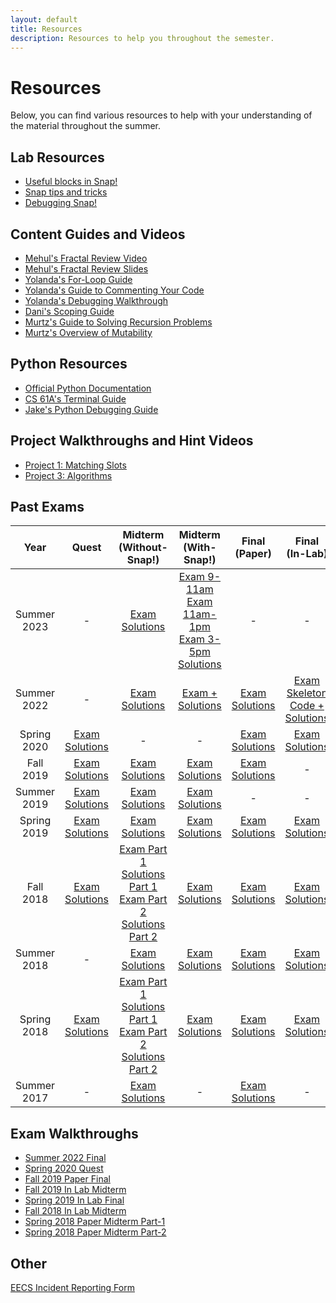 ```yaml
---
layout: default
title: Resources
description: Resources to help you throughout the semester.
---
```


# Resources

Below, you can find various resources to help with your understanding of the material throughout the summer.

## Lab Resources

* [Useful blocks in Snap!](https://docs.google.com/document/d/16j-3p_mMLS6DB3lUr2_wSYOhUOP-WencXrFnzZRpHyo/edit)
* [Snap tips and tricks ](https://docs.google.com/document/d/1PcnJHRVdttYCBnfEgfEOadMEI6SBcM18U44xNpr0wK0/edit)
* [Debugging Snap!](https://docs.google.com/document/d/16gaxemuImuABVoe8C_lrmEd3EKz53QtWHe2OwkHMcBE/edit?usp=sharing)


## Content Guides and Videos
* [Mehul's Fractal Review Video](https://youtu.be/ioOvJ9S268s)
* [Mehul's Fractal Review Slides](https://docs.google.com/presentation/d/10TgeE-YHSQOW5JmK9qf9BBfD83pj9zDcuZ8SnGyR7P4/edit?usp=sharing)
* [Yolanda's For-Loop Guide](https://docs.google.com/document/u/1/d/e/2PACX-1vQYoK-JYX_voUwliAbcn1oyvvgZSurn2C1E72Y8Qf9HeFTr2fFBbgPxpnYTMaR0Rkn82F8-Fq7QxzK6/pub?embedded=true)
* [Yolanda's Guide to Commenting Your Code](https://docs.google.com/document/u/1/d/e/2PACX-1vSrtiqOPprVJ327uvCj9aRGXJYGP9hjOMJyz_vSxK237PNnTCYumvE24QYcbmA_Xy8voUPOqHzXtZOO/pub?embedded=true)
* [Yolanda's Debugging Walkthrough](https://www.youtube.com/watch?v=nAgsZ_fVcw0&t=6s)
* [Dani's Scoping Guide](https://docs.google.com/document/d/1U-J-sTELYsX7Sy_zAJhvTr31nwd6Ip5cZsDLMHMSiZk/edit)
* [Murtz's Guide to Solving Recursion Problems](https://murtz5253.github.io/recursion.pdf)
* [Murtz's Overview of Mutability](https://youtu.be/kf7Fx8zZLCI)


## Python Resources

* [Official Python Documentation](https://docs.python.org/3/tutorial/index.html)
* [CS 61A's Terminal Guide](https://inst.eecs.berkeley.edu/~cs61a/sp19/articles/unix.html)
* [Jake's Python Debugging Guide](https://docs.google.com/document/u/1/d/e/2PACX-1vRqCD_Vmn0tYhoOrcju_9b3mrmjLYuJt2VJDMYpUDpTxFIfvY4AFWWQh0Hwl3Yj7kduSe0gYV5UvLdT/pub?embedded=true)

## Project Walkthroughs and Hint Videos

* [Project 1: Matching Slots](https://drive.google.com/file/d/1cGPSgDZz56jPghbzh2wnFYYCdw55ms8I/view?usp=sharing)
* [Project 3: Algorithms](https://www.youtube.com/playlist?list=PL34ReHGfKCa93yNL1WZacxM3nG8zJndfQ)

## Past Exams

| Year        |  Quest | Midterm (Without-Snap!) | Midterm (With-Snap!) | Final (Paper) | Final (In-Lab) |    
| :----:      | :----: | :----:          | :----:           | :----:        | :----:         |
| Summer 2023 | - |[Exam](https://drive.google.com/file/d/10jmfiZPNDI5uQI05owrF5zL9nlrQ6f7E/view?usp=sharing) [Solutions](https://drive.google.com/file/d/15JVkLNUjx5y3fEbBKaUQRnoLZraag52Y/view?usp=sharing)| [Exam 9-11am](https://drive.google.com/file/d/1G19VfF5RIOXfHoZR1aqrJYJ5Msf6XXiy/view?usp=sharing) [Exam 11am-1pm](https://drive.google.com/file/d/1KeQzZ3XFwbtJ2dPWtPxe5nHtoQ3tqDpp/view?usp=sharing) [Exam 3-5pm](https://drive.google.com/file/d/1ihEmzHacBgA9sMtoYj9fKyUJUUrPEqhu/view?usp=sharing) [Solutions](https://drive.google.com/file/d/1pjocaHzDMYizMWhQ3j6ad8p4OJoVkZOg/view?usp=sharing) | - | - |
| Summer 2022 | - |[Exam](https://drive.google.com/file/d/13yRMg8UbTQpS-X7u78j7MhXx9OUhrt82/view) [Solutions](https://drive.google.com/file/d/1s9n_CoJB5RpaNuUmxPBRxVfXgPOQLWIz/view)| [Exam + Solutions](https://drive.google.com/file/d/1CO4AartRWdyw-vIgIS1lzzcqgDSbFB9S/view)| [Exam](https://drive.google.com/file/d/1G_blwdl9uMn2jTvMjbs7ZVy2Hnc5JJiS/view?usp=sharing) [Solutions](https://drive.google.com/file/d/1RNL6ChgNuiQ00ngHOBjoVq4I8UEOlzzL/view?usp=sharing) | [Exam](https://drive.google.com/file/d/1OyR9Zk3q11Xi6xqzQSmq8QdVb3OVHjIW/view?usp=sharing) [Skeleton Code + Solutions](https://drive.google.com/drive/folders/1_u7rsTT0RpfIIxDUVApwJjVgUo2-lEp6?usp=sharing) |
| Spring 2020 | [Exam](https://drive.google.com/file/d/1sCleoTMSogFmyihz1-ns71riunWtl1ir/view?usp=sharing) [Solutions](https://drive.google.com/file/d/1lSs3TXCJrqB22zgLBByZTI1-5ITqfE9K/view) | - | - | [Exam](https://drive.google.com/file/d/1IXByRzNhPgjmiDDb9kufU4x02Gx2xI9C/view?usp=sharing) [Solutions](https://drive.google.com/file/d/192pX5wig1Y-2p9OVktznTe0Obf5faode/view?usp=sharing) | [Exam](https://drive.google.com/file/d/1ZuWs6FWDZAsVCJSDLiPXIfLePhm-eBfT/view?usp=sharing) [Solutions](https://drive.google.com/file/d/1Qt_J4YJsByPxZ4kRvLe7IFwDJrftOuzX/view?usp=sharing) |
| Fall 2019   | [Exam](http://cs10.org/sp20/exams/quest/2019Fa/exam.pdf) [Solutions](http://cs10.org/sp20/exams/quest/2019Fa/answers.pdf) | [Exam](http://cs10.org/sp20/exams/midterm/2019Fa/exam.pdf) [Solutions](http://cs10.org/sp20/exams/midterm/2019Fa/answers.pdf) | [Exam](http://cs10.org/sp20/exams/in-lab-midterm/2019Fa/exam.pdf) [Solutions](http://cs10.org/sp20/exams/in-lab-midterm/2019Fa/answers.pdf) | [Exam](http://cs10.org/sp20/exams/final/2019Fa/exam.pdf) [Solutions](http://cs10.org/sp20/exams/final/2019Fa/answers.pdf) | - |
| Summer 2019 | [Exam](http://cs10.org/sp20/exams/quest/2019Su/exam.pdf) [Solutions](http://cs10.org/sp20/exams/quest/2019Su/answers.pdf) | [Exam](http://cs10.org/sp20/exams/midterm/2019Su/exam.pdf) [Solutions](http://cs10.org/sp20/exams/midterm/2019Su/answers.pdf) | [Exam](http://cs10.org/sp20/exams/in-lab-midterm/2019Su/exam.pdf) [Solutions](https://cloud.snap.berkeley.edu/snapsource/snap.html#present:Username=emansishah&ProjectName=In-Lab%20Midterm%20Su19%20Solutions) | - | - |
| Spring 2019 | [Exam](http://cs10.org/sp20/exams/quest/2019Sp/exam.pdf) [Solutions](http://cs10.org/sp20/exams/quest/2019Sp/answers.pdf) | [Exam](http://cs10.org/sp20/exams/midterm/2019Sp/exam.pdf) [Solutions](http://cs10.org/sp20/exams/midterm/2019Sp/answers.pdf) | [Exam](http://cs10.org/sp20/exams/in-lab-midterm/2019Sp/exam.pdf) [Solutions](http://cs10.org/sp20/exams/in-lab-midterm/2019Sp/answers.pdf) | [Exam](http://cs10.org/sp20/exams/final/2019Sp/exam.pdf) [Solutions](http://cs10.org/sp20/exams/final/2019Sp/answers.pdf) | [Exam](http://cs10.org/sp20/exams/in-lab-final/2019Sp/exam.pdf) [Solutions](http://cs10.org/sp20/exams/in-lab-final/2019Sp/answers.pdf) |
| Fall 2018   | [Exam](http://cs10.org/sp20/exams/quest/2018Fa/exam.pdf) [Solutions](http://cs10.org/sp20/exams/quest/2018Fa/answers.pdf) | [Exam Part 1](http://cs10.org/sp20/exams/midterm/2018Fa/exam1.pdf) [Solutions Part 1](http://cs10.org/sp20/exams/midterm/2018Fa/answers1.pdf) [Exam Part 2](http://cs10.org/sp20/exams/midterm/2018Fa/exam2.pdf) [Solutions Part 2](http://cs10.org/sp20/exams/midterm/2018Fa/answers2.pdf)| [Exam](http://cs10.org/sp20/exams/in-lab-midterm/2018Fa/exam.pdf) [Solutions](http://cs10.org/sp20/exams/in-lab-midterm/2018Fa/answers.pdf) | [Exam](http://cs10.org/sp20/exams/final/2018Fa/exam.pdf) [Solutions](http://cs10.org/sp20/exams/final/2018Fa/answers.pdf) | [Exam](http://cs10.org/sp20/exams/in-lab-final/2018Fa/exam.pdf) [Solutions](http://cs10.org/sp20/exams/in-lab-final/2018Fa/answers.pdf) |
| Summer 2018 | - | [Exam](http://cs10.org/sp20/exams/midterm/2018Su/exam.pdf) [Solutions](http://cs10.org/sp20/exams/midterm/2018Su/answers.pdf) | [Exam](http://cs10.org/sp20/exams/in-lab-midterm/2018Su/exam.pdf) [Solutions](http://cs10.org/sp20/exams/in-lab-midterm/2018Su/answers.pdf) | [Exam](http://cs10.org/sp20/exams/final/2018Su/exam.pdf) [Solutions](http://cs10.org/sp20/exams/final/2018Su/answers.pdf) | [Exam](http://cs10.org/sp20/exams/in-lab-final/2018Su/exam.pdf) [Solutions](http://cs10.org/sp20/exams/in-lab-final/2018Su/answers.pdf) |
| Spring 2018 | [Exam](http://cs10.org/sp20/exams/quest/2018Sp/exam.pdf) [Solutions](http://cs10.org/sp20/exams/quest/2018Sp/answers.pdf) | [Exam Part 1](http://cs10.org/sp20/exams/midterm/2018Sp/exam1.pdf) [Solutions Part 1](http://cs10.org/sp20/exams/midterm/2018Sp/answers1.pdf) [Exam Part 2](http://cs10.org/sp20/exams/midterm/2018Sp/exam2.pdf) [Solutions Part 2](http://cs10.org/sp20/exams/midterm/2018Sp/answers2.pdf) | [Exam](http://cs10.org/sp20/exams/in-lab-midterm/2018Sp/exam.pdf) [Solutions](http://cs10.org/sp20/exams/in-lab-midterm/2018Sp/answers.pdf) | [Exam](http://cs10.org/sp20/exams/final/2018Sp/exam.pdf) [Solutions](http://cs10.org/sp20/exams/final/2018Sp/answers.pdf) | [Exam](http://cs10.org/sp20/exams/in-lab-final/2018Sp/exam.pdf) [Solutions](http://cs10.org/sp20/exams/in-lab-final/2018Sp/answers.pdf) |
| Summer 2017 | - | [Exam](http://cs10.org/sp20/exams/midterm/2017Su/exam.pdf) [Solutions](http://cs10.org/sp20/exams/midterm/2017Su/answers.pdf) | - | [Exam](http://cs10.org/sp20/exams/final/2018Su/exam.pdf) [Solutions](http://cs10.org/sp20/exams/final/2018Su/answers.pdf) | - |

## Exam Walkthroughs
* [Summer 2022 Final](https://youtu.be/rS2Av0stp5w?list=PLVjI1AKNyfVOnDpcdm4Mf53ARt2u85YuW)
* [Spring 2020 Quest](https://youtu.be/v38P5quvoMc)
* [Fall 2019 Paper Final](https://drive.google.com/file/d/1Dr8B2KYtgWigDWvwbp7LxN9STVpZh62J/view)
* [Fall 2019 In Lab Midterm](https://drive.google.com/file/d/1JmpiLRFYjk-_7plYcDDyzmGgRQv3bO7_/view)
* [Spring 2019 In Lab Final](https://youtube.com/playlist?list=PLVjI1AKNyfVPgZJiKuE86KdmfYFPpDEDQ)
* [Fall 2018 In Lab Midterm](https://youtu.be/V17VqEmAs8I)
* [Spring 2018 Paper Midterm Part-1](https://drive.google.com/file/d/1jmaPADadANdxP8hJdce__TGmUyqsUZ0k/view)
* [Spring 2018 Paper Midterm Part-2](https://drive.google.com/file/d/1sBu17ih8SVTp5SEuFRAlkb9j0VV6mmge/view)

## Other
[EECS Incident Reporting Form](https://docs.google.com/forms/d/e/1FAIpQLSc4NYHdUJ8IzYA1SoiTinWBybGWkj0mfmdnHAeygAxkZajelQ/viewform)
